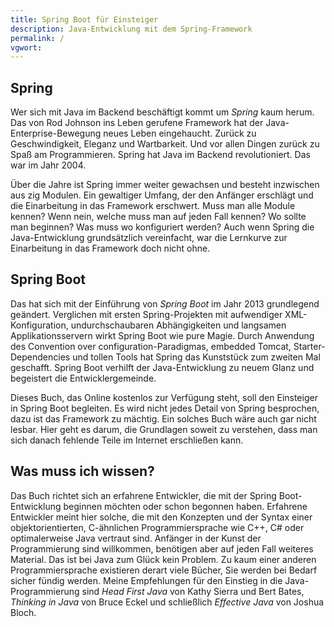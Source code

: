```yaml
---
title: Spring Boot für Einsteiger
description: Java-Entwicklung mit dem Spring-Framework
permalink: /
vgwort:
---
```


## Spring 
Wer sich mit Java im Backend beschäftigt kommt um *Spring* kaum herum. Das von Rod Johnson ins Leben gerufene Framework hat der Java-Enterprise-Bewegung neues Leben eingehaucht. Zurück zu Geschwindigkeit, Eleganz und Wartbarkeit. Und vor allen Dingen zurück zu Spaß am Programmieren. Spring hat Java im Backend revolutioniert. Das war im Jahr 2004.

Über die Jahre ist Spring immer weiter gewachsen und besteht inzwischen aus zig Modulen. Ein gewaltiger Umfang, der den Anfänger erschlägt und die Einarbeitung in das Framework erschwert. Muss man alle Module kennen? Wenn nein, welche muss man auf jeden Fall kennen? Wo sollte man beginnen? Was muss wo konfiguriert werden? Auch wenn Spring die Java-Entwicklung grundsätzlich vereinfacht, war die Lernkurve zur Einarbeitung in das Framework doch nicht ohne.

## Spring Boot

Das hat sich mit der Einführung von *Spring Boot* im Jahr 2013 grundlegend geändert. Verglichen mit ersten Spring-Projekten mit aufwendiger XML-Konfiguration, undurchschaubaren Abhängigkeiten und langsamen Applikationsservern wirkt Spring Boot wie pure Magie. Durch Anwendung des Convention over configuration-Paradigmas, embedded Tomcat, Starter-Dependencies und tollen Tools hat Spring das Kunststück zum zweiten Mal geschafft. Spring Boot verhilft der Java-Entwicklung zu neuem Glanz und begeistert die Entwicklergemeinde.

Dieses Buch, das Online kostenlos zur Verfügung steht, soll den Einsteiger in Spring Boot begleiten. Es wird nicht jedes Detail von Spring besprochen, dazu ist das Framework zu mächtig. Ein solches Buch wäre auch gar nicht lesbar. Hier geht es darum, die Grundlagen soweit zu verstehen, dass man sich danach fehlende Teile im Internet erschließen kann.

## Was muss ich wissen?

Das Buch richtet sich an erfahrene Entwickler, die mit der Spring Boot-Entwicklung beginnen möchten oder schon begonnen haben. Erfahrene Entwickler meint hier solche, die mit den Konzepten und der Syntax einer objektorientierten, C-ähnlichen Programmiersprache wie C++, C# oder optimalerweise Java vertraut sind. Anfänger in der Kunst der Programmierung sind willkommen, benötigen aber auf jeden Fall weiteres Material. Das ist bei Java zum Glück kein Problem. Zu kaum einer anderen Programmiersprache existieren derart viele Bücher, Sie werden bei Bedarf sicher fündig werden. Meine Empfehlungen für den Einstieg in die Java-Programmierung sind *Head First Java* von Kathy Sierra und Bert Bates, *Thinking in Java* von Bruce Eckel und schließlich *Effective Java* von Joshua Bloch. 
